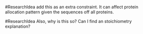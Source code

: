 #ResearchIdea add this as an extra constraint. It can affect protein allocation pattern given the sequences off all proteins. 

#ResearchIdea Also, why is this so? Can I find an stoichiometry explanation?

